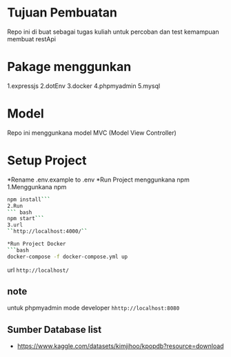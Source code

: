
# Tujuan Pembuatan 
Repo ini di buat sebagai tugas kuliah untuk percoban dan test kemampuan membuat restApi

# Pakage menggunkan 
1.expressjs
2.dotEnv
3.docker
4.phpmyadmin
5.mysql

# Model 
Repo ini menggunkana model MVC (Model View Controller)

# Setup Project
*Rename .env.example to .env
*Run Project menggunkana npm 
1.Menggunkana npm 
``` bash 
npm install```
2.Run
``` bash 
npm start```
3.url 
``http://localhost:4000/``

*Run Project Docker
```bash
docker-compose -f docker-compose.yml up
```
url 
``http://localhost/``


## note
untuk phpmyadmin mode developer 
``hhttp://localhost:8080``


## Sumber Database list 
* https://www.kaggle.com/datasets/kimjihoo/kpopdb?resource=download


